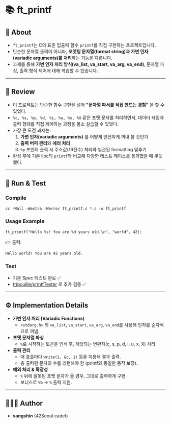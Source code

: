 # 📚 ft_printf

## 📖 About
- `ft_printf`는 C의 표준 입출력 함수 `printf`를 직접 구현하는 프로젝트입니다.  
- 단순한 문자열 출력이 아니라, **포맷팅 문자열(format string)과 가변 인자(variadic arguments)를 처리**하는 기능을 다룹니다.  
- 과제를 통해 **가변 인자 처리 방식(va_list, va_start, va_arg, va_end)**, 문자열 파싱, 출력 형식 제어에 대해 학습할 수 있습니다.  

---

## 📝 Review
- 이 프로젝트는 단순한 함수 구현을 넘어 **"문자열 파서를 직접 만드는 경험"** 을 할 수 있었다.  
- `%c, %s, %p, %d, %i, %u, %x, %X` 같은 포맷 문자를 처리하면서, 데이터 타입과 출력 형태를 직접 제어하는 과정을 몸소 실습할 수 있었다.  
- 가장 큰 도전 과제는:  
  1. **가변 인자(variadic arguments)** 를 어떻게 안전하게 꺼내 쓸 것인가  
  2. **출력 버퍼 관리**와 **에러 처리**  
  3. `%p` 포인터 출력 시 주소값(16진수) 처리와 일관된 formatting 맞추기  
- 완성 후에 기존 libc의 `printf`와 비교해 다양한 테스트 케이스를 통과했을 때 뿌듯했다.  

---

## 🏁 Run & Test
### Compile
```
cc -Wall -Wextra -Werror ft_printf.c *.c -o ft_printf
```

### Usage Example
```
ft_printf("Hello %s! You are %d years old.\n", "world", 42);
```

👉 출력:
```
Hello world! You are 42 years old.
```

### Test 
- 기본 Spec 테스트 완료 ✅  
- [tripouille/printfTester](https://github.com/Tripouille/printfTester) 로 추가 검증 ✅  

---

## ⚙️ Implementation Details
- **가변 인자 처리 (Variadic Functions)**  
  - `<stdarg.h>` 의 `va_list`, `va_start`, `va_arg`, `va_end`를 사용해 인자를 순차적으로 꺼냄.  
- **포맷 문자열 파싱**  
  - `%`로 시작하는 토큰을 인식 후, 해당되는 변환자(c, s, p, d, i, u, x, X) 처리.  
- **출력 관리**  
  - 매 호출마다 `write(1, &c, 1)` 등을 이용해 결과 출력.  
  - 총 출력된 문자의 수를 리턴해야 함 (printf와 동일한 동작 보장).  
- **예외 처리 & 확장성**  
  - `%` 뒤에 잘못된 포맷 문자가 올 경우, 그대로 출력하게 구현.  
  - 보너스로 `%%` → `%` 출력 지원.  

---

## 🧑🏻‍💻 Author
- **sangshin** (42Seoul cadet)  
